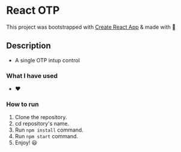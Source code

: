 # React OTP

This project was bootstrapped with [Create React App](https://github.com/facebook/create-react-app) & made with 💪

## Description

- A single OTP intup control

### What I have used

- ❤

### How to run

1. Clone the repository.
2. cd repository's name.
3. Run `npm install` command.
4. Run `npm start` command.
5. Enjoy! 😃
